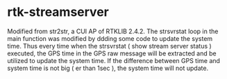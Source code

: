rtk-streamserver
================

Modified from str2str, a CUI AP of RTKLIB 2.4.2. The strsvrstat loop in the main function was modified by ddding some code to update the system time. Thus every time when the strsvrstat ( show stream server status ) executed, the GPS time in the GPS raw message will be extracted and be utilized to update the system time. If the difference between GPS time and system time is not big ( er than 1sec ), the system time will not update.
